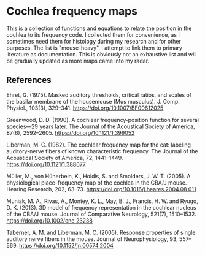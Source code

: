 # Cochlea frequency maps
This is a collection of functions and equations to relate the position in the cochlea to its frequency code. I collected them for convenience, as I sometimes need them for histology during my research and for other purposes. The list is "mouse-heavy".
I attempt to link them to primary literature as documentation. 
This is obviously not an exhaustive list and will be gradually updated as more maps came into my radar. 

## References
Ehret, G. (1975). Masked auditory thresholds, critical ratios, and scales of the basilar membrane of the housemouse (Mus musculus). J. Comp. Physiol., 103(3), 329–341. https://doi.org/10.1007/BF00612025

Greenwood, D. D. (1990). A cochlear frequency‐position function for several species—29 years later. The Journal of the Acoustical Society of America, 87(6), 2592–2605. https://doi.org/10.1121/1.399052

Liberman, M. C. (1982). The cochlear frequency map for the cat: labeling auditory-nerve fibers of known characteristic frequency. The Journal of the Acoustical Society of America, 72, 1441–1449. https://doi.org/10.1121/1.388677

Müller, M., von Hünerbein, K., Hoidis, S. and Smolders, J. W. T. (2005). A physiological place-frequency map of the cochlea in the CBA/J mouse. Hearing Research, 202, 63–73. https://doi.org/10.1016/j.heares.2004.08.011

Muniak, M. A., Rivas, A., Montey, K. L., May, B. J., Francis, H. W. and Ryugo, D. K. (2013). 3D model of frequency representation in the cochlear nucleus of the CBA/J mouse. Journal of Comparative Neurology, 521(7), 1510–1532. https://doi.org/10.1002/cne.23238

Taberner, A. M. and Liberman, M. C. (2005). Response properties of single auditory nerve fibers in the mouse. Journal of Neurophysiology, 93, 557–569. https://doi.org/10.1152/jn.00574.2004
